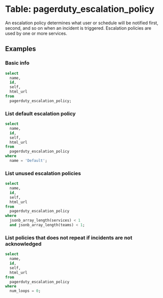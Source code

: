 # Table: pagerduty_escalation_policy

An escalation policy determines what user or schedule will be notified first, second, and so on when an incident is triggered. Escalation policies are used by one or more services.

## Examples

### Basic info

```sql
select
  name,
  id,
  self,
  html_url
from
  pagerduty_escalation_policy;
```

### List default escalation policy

```sql
select
  name,
  id,
  self,
  html_url
from
  pagerduty_escalation_policy
where
  name = 'Default';
```

### List unused escalation policies

```sql
select
  name,
  id,
  self,
  html_url
from
  pagerduty_escalation_policy
where
  jsonb_array_length(services) < 1
  and jsonb_array_length(teams) < 1;
```

### List policies that does not repeat if incidents are not acknowledged

```sql
select
  name,
  id,
  self,
  html_url
from
  pagerduty_escalation_policy
where
  num_loops = 0;
```
